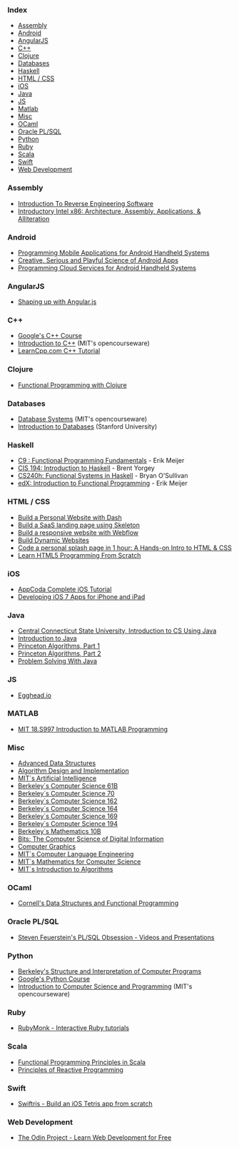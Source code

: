 ### Index
* [Assembly](#assembly)
* [Android](#android)
* [AngularJS](#angularjs)
* [C++](#c)
* [Clojure](#clojure)
* [Databases](#databases)
* [Haskell](#haskell)
* [HTML / CSS](#html--css)
* [iOS](#ios)
* [Java](#java)
* [JS](#js)
* [Matlab](#matlab)
* [Misc](#misc)
* [OCaml](#ocaml)
* [Oracle PL/SQL](#oracle-plsql)
* [Python](#python)
* [Ruby](#ruby)
* [Scala](#scala)
* [Swift](#swift)
* [Web Development](#web-development)


### Assembly
* [Introduction To Reverse Engineering Software](http://opensecuritytraining.info/IntroductionToReverseEngineering.html)
* [Introductory Intel x86: Architecture, Assembly, Applications, & Alliteration](http://opensecuritytraining.info/IntroX86.html)


### Android
* [Programming Mobile Applications for Android Handheld Systems](https://www.coursera.org/course/android)
* [Creative, Serious and Playful Science of Android Apps](https://www.coursera.org/course/androidapps101)
* [Programming Cloud Services for Android Handheld Systems](https://www.coursera.org/course/mobilecloud)

### AngularJS
* [Shaping up with Angular.js](https://www.codeschool.com/courses/shaping-up-with-angular-js)

### C++
* [Google's C++ Course](https://developers.google.com/edu/c++/)
* [Introduction to C++](http://ocw.mit.edu/courses/electrical-engineering-and-computer-science/6-096-introduction-to-c-january-iap-2011/) (MIT's opencourseware)
* [LearnCpp.com C++ Tutorial](http://www.learncpp.com/)


### Clojure
* [Functional Programming with Clojure](http://mooc.cs.helsinki.fi/clojure)


### Databases
* [Database Systems](http://ocw.mit.edu/courses/electrical-engineering-and-computer-science/6-830-database-systems-fall-2010/) (MIT's opencourseware)
* [Introduction to Databases](https://class.stanford.edu/courses/Engineering/db/2014_1/about) (Stanford University)


### Haskell
* [C9 : Functional Programming Fundamentals](http://channel9.msdn.com/Series/C9-Lectures-Erik-Meijer-Functional-Programming-Fundamentals) - Erik Meijer
* [CIS 194: Introduction to Haskell](http://www.seas.upenn.edu/~cis194/) - Brent Yorgey
* [CS240h: Functional Systems in Haskell](http://www.scs.stanford.edu/11au-cs240h/notes/) - Bryan O'Sullivan
* [edX: Introduction to Functional Programming](https://www.edx.org/course/introduction-functional-programming-delftx-fp101x) - Erik Meijer


### HTML / CSS
* [Build a Personal Website with Dash](https://dash.generalassemb.ly/)
* [Build a SaaS landing page using Skeleton](https://www.bloc.io/tutorials/jottly-a-beginner-s-guide-to-html-css-skeleton-and-animate-css)
* [Build a responsive website with Webflow](https://www.bloc.io/tutorials/webflow-tutorial-design-responsive-sites-with-webflow)
* [Build Dynamic Websites](http://cs75.tv/2010/fall/)
* [Code a personal splash page in 1 hour: A Hands-on Intro to HTML & CSS](http://www.thefirehoseproject.com/lessons/splash-page)
* [Learn HTML5 Programming From Scratch](https://www.udemy.com/learn-html5-programming-from-scratch/)


### iOS
* [AppCoda Complete iOS Tutorial](http://www.appcoda.com/ios-programming-course/)
* [Developing iOS 7 Apps for iPhone and iPad](https://itunes.apple.com/us/course/developing-ios-7-apps-for/id733644550)


### Java
* [Central Connecticut State University, Introduction to CS Using Java](http://chortle.ccsu.edu/CS151/cs151java.html)
* [Introduction to Java](http://ocw.mit.edu/courses/electrical-engineering-and-computer-science/6-092-introduction-to-programming-in-java-january-iap-2010/)
* [Princeton Algorithms, Part 1](https://www.coursera.org/course/algs4partI)
* [Princeton Algorithms, Part 2](https://www.coursera.org/course/algs4partII)
* [Problem Solving With Java](https://www.udacity.com/course/cs046)


### JS
* [Egghead.io](https://egghead.io/)


### MATLAB
* [MIT 18.S997 Introduction to MATLAB Programming](http://ocw.mit.edu/courses/mathematics/18-s997-introduction-to-matlab-programming-fall-2011/)


### Misc
* [Advanced Data Structures](http://ocw.mit.edu/courses/electrical-engineering-and-computer-science/6-851-advanced-data-structures-spring-2012/)
* [Algorithm Design and Implementation](https://www.youtube.com/playlist?list=PL6EF0274BD849A7D5)
* [MIT´s Artificial Intelligence](http://ocw.mit.edu/courses/electrical-engineering-and-computer-science/6-034-artificial-intelligence-fall-2010/)
* [Berkeley´s Computer Science 61B](https://www.youtube.com/playlist?list=PL-XXv-cvA_iDXrTvCvDgIkeCWeSIDr4Yh)
* [Berkeley´s Computer Science  70](https://www.youtube.com/course?list=EC1A2EBAC4283FE3EA)
* [Berkeley´s Computer Science 162](https://www.youtube.com/view_play_list?p=-XXv-cvA_iCrnl0625nXp4GimjT-cv_1)
* [Berkeley´s Computer Science 164](https://www.youtube.com/playlist?list=PL3A16CFC42CA6EF4F&feature=plcp)
* [Berkeley´s Computer Science 169](https://www.youtube.com/view_play_list?p=-XXv-cvA_iAS_kCeleydK6mDc0kCbdhU)
* [Berkeley´s Computer Science 194](https://www.youtube.com/view_play_list?p=-XXv-cvA_iB_5Q8G8kW5idSwNmXypmQE)
* [Berkeley´s Mathematics 10B](https://www.youtube.com/view_play_list?p=-XXv-cvA_iCZ8sTG0pDuBubsDfOFoY2X)
* [Bits: The Computer Science of Digital Information](http://www.extension.harvard.edu/open-learning-initiative/bits)
* [Computer Graphics](http://nptel.ac.in/courses/106106090/)
* [MIT´s Computer Language Engineering](http://ocw.mit.edu/courses/electrical-engineering-and-computer-science/6-035-computer-language-engineering-sma-5502-fall-2005/lecture-notes/)
* [MIT´s Mathematics for Computer Science](http://ocw.mit.edu/courses/electrical-engineering-and-computer-science/6-042j-mathematics-for-computer-science-fall-2010/video-lectures/)
* [MIT´s Introduction to Algorithms](http://ocw.mit.edu/courses/electrical-engineering-and-computer-science/6-006-introduction-to-algorithms-fall-2011/)


### OCaml
* [Cornell's Data Structures and Functional Programming](http://www.cs.cornell.edu/courses/cs3110/)


### Oracle PL/SQL
* [Steven Feuerstein's PL/SQL Obsession - Videos and Presentations](http://www.toadworld.com/platforms/oracle/w/wiki/8243.plsql-obsession.aspx)


### Python
* [Berkeley's Structure and Interpretation of Computer Programs](http://www-inst.eecs.berkeley.edu/~cs61a/)
* [Google's Python Course](https://developers.google.com/edu/python/)
* [Introduction to Computer Science and Programming](http://ocw.mit.edu/courses/electrical-engineering-and-computer-science/6-00sc-introduction-to-computer-science-and-programming-spring-2011/) (MIT's opencourseware)


### Ruby
* [RubyMonk - Interactive Ruby tutorials](http://rubymonk.com)


### Scala
* [Functional Programming Principles in Scala](https://www.coursera.org/course/progfun)
* [Principles of Reactive Programming](https://www.coursera.org/course/reactive)


### Swift
* [Swiftris - Build an iOS Tetris app from scratch](https://www.bloc.io/tutorials/swiftris-build-your-first-ios-game-with-swift)


### Web Development
* [The Odin Project - Learn Web Development for Free](http://www.theodinproject.com/)
